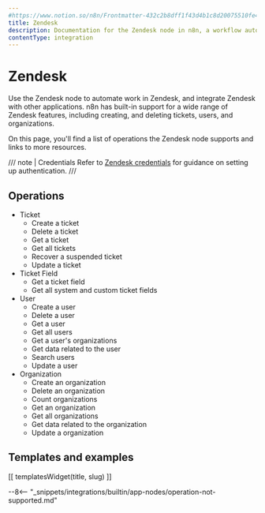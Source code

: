 ```yaml
---
#https://www.notion.so/n8n/Frontmatter-432c2b8dff1f43d4b1c8d20075510fe4
title: Zendesk
description: Documentation for the Zendesk node in n8n, a workflow automation platform. Includes details of operations and configuration, and links to examples and credentials information.
contentType: integration
---
```


# Zendesk

Use the Zendesk node to automate work in Zendesk, and integrate Zendesk with other applications. n8n has built-in support for a wide range of Zendesk features, including creating, and deleting tickets, users, and organizations. 

On this page, you'll find a list of operations the Zendesk node supports and links to more resources.

/// note | Credentials
Refer to [Zendesk credentials](/integrations/builtin/credentials/zendesk/) for guidance on setting up authentication. 
///

## Operations

* Ticket
    * Create a ticket
    * Delete a ticket
    * Get a ticket
    * Get all tickets
    * Recover a suspended ticket
    * Update a ticket
* Ticket Field
    * Get a ticket field
    * Get all system and custom ticket fields
* User
    * Create a user
    * Delete a user
    * Get a user
    * Get all users
    * Get a user's organizations
    * Get data related to the user
    * Search users
    * Update a user
* Organization
    * Create an organization
    * Delete an organization
    * Count organizations
    * Get an organization
    * Get all organizations
    * Get data related to the organization
    * Update a organization

## Templates and examples

<!-- see https://www.notion.so/n8n/Pull-in-templates-for-the-integrations-pages-37c716837b804d30a33b47475f6e3780 -->
[[ templatesWidget(title, slug) ]]

--8<-- "_snippets/integrations/builtin/app-nodes/operation-not-supported.md"
